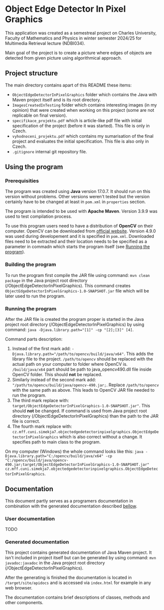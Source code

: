# Object Edge Detector In Pixel Graphics

This application was created as a semestreal project on Charles University, Faculty of Mathematics and Physics in winter semester 2024/25 for Multimedia Retrieval lecture (NDBI034).

Main goal of the project is to create a picture where edges of objects are detected from given picture using algorithmical approach.

## Project structure

The main directory contains apart of this README these items:

- ```ObjectEdgeDetectorInPixelGraphics``` folder which contains the Java with Maven project itself and is its root directory.
- ```ImagesCreatedInTesting``` folder which contains interesting images (in my opinion) that were created when working on this project (some are not replicable on final version).
- ```specifikace_projektu.pdf``` which is article-like pdf file with initial specification of the project (before it was started). This file is only in Czech.
- ```vyhodnoceni_projektu.pdf``` which contains my sumarisation of the final project and evaluates the initial specification. This file is also only in Czech.
- ```.gitignore``` internal git repository file.

## Using the program

### Prerequisities

The program was created using **Java** version 17.0.7. It should run on this version without problems.
Other versions weren't tested but the version certainly have to be changed at least in ```pom.xml```  in ```properties``` section.

The program is intended to be used with **Apache Maven**. 
Version 3.9.9 was used to test compilation process.

To use this program users need to have a distribution of **OpenCV** on their computer.
OpenCV can be downloaded from [official website](https://opencv.org/releases/).
Version 4.9.0 was used during developement and it is specified in ```pom.xml```.
Downloaded files need to be extracted and their location needs to be specified as a parameter in commadn which starts the program itself (see [Running the program](###running-the-program
)).

### Building the program

To run the program first compile the JAR file using command: ```mvn clean package``` in the Java project root directory (/ObjectEdgeDetectorInPixelGraphics).
This command creates ```ObjectEdgeDetectorInPixelGraphics-1.0-SNAPSHOT.jar``` file which will be later used to run the program.

### Running the program

After the JAR file is created the program proper is started in the Java project root directory (/ObjectEdgeDetectorInPixelGraphics) by using command: ```java -Djava.library.path="[1]" -cp "[2];[3]" [4]```.

Command parts description:
1. Instead of the first mark add: ```-Djava.library.path="/path/to/opencv/build/java/x64"```. This adds the library file to the project. ```/path/to/opencv``` should be replaced with the actual path on your computer to folder where OpenCV is. ```/build/java/x64``` part should be path to java_opencv490.dll file inside OpenCV folder. This should **not** be replaced.
2. Similarly instead of the second mark add: ```"/path/to/opencv/build/java/opencv-490.jar;```. Replace ```/path/to/opencv``` with the same path as above. This leads to OpenCV JAR file needed to run the program.
3. The third mark replace with: ```target/ObjectEdgeDetectorInPixelGraphics-1.0-SNAPSHOT.jar"```. This should **not** be changed. If command is used from Java project root directory (/ObjectEdgeDetectorInPixelGraphics) than the path to the JAR file is correct.
4. The fourth mark replace with: ```cz.mff.cuni.simekja7.objectedgedetectorinpixelgraphics.ObjectEdgeDetectorInPixelGraphics``` which is also correct without a change. It specifies path to main class to the program.

On my computer (Windows) the whole command looks like this: ```java -Djava.library.path="C:/opencv/build/java/x64" -cp "C:/opencv/build/java/opencv-490.jar;target/ObjectEdgeDetectorInPixelGraphics-1.0-SNAPSHOT.jar" cz.mff.cuni.simekja7.objectedgedetectorinpixelgraphics.ObjectEdgeDetectorInPixelGraphics```.

## Documentation

This document partly serves as a programers documentation in combination with the generated documentation described [bellow](###-generated-documentation).

### User documentation

TODO

### Generated documentation

This project contains generated documentation of Java Maven project. 
It isn't included in project itself but can be generated by using command: ```mvn javadoc:javadoc``` in the Java project root directory (/ObjectEdgeDetectorInPixelGraphics).

After the generating is finished the documentation is located in ```/target/site/apidocs``` and is accessed via ```index.html``` for example in any web browser.

The documentation contains brief descriptions of classes, methods and other components.


